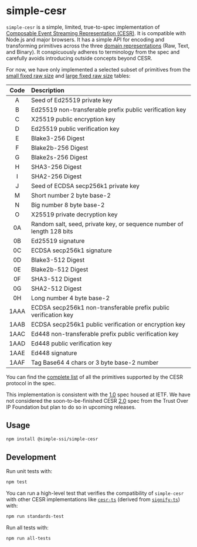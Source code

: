 # simple-cesr

`simple-cesr` is a simple, limited, true-to-spec implementation of [Composable Event Streaming Representation (CESR)](https://weboftrust.github.io/ietf-cesr/draft-ssmith-cesr.html). It is compatible with Node.js and major browsers. It has a simple API for encoding and transforming primitives across the three [domain representations](https://weboftrust.github.io/ietf-cesr/draft-ssmith-cesr.html#name-concrete-domain-representat) (Raw, Text, and Binary). It conspicuously adheres to terminology from the spec and carefully avoids introducing outside concepts beyond CESR.

For now, we have only implemented a selected subset of primitives from the [small fixed raw size](https://weboftrust.github.io/ietf-cesr/draft-ssmith-cesr.html#name-small-fixed-raw-size-tables) and [large fixed raw size](https://weboftrust.github.io/ietf-cesr/draft-ssmith-cesr.html#name-large-fixed-raw-size-tables) tables:

| Code | Description                 |
| :--: | :-------------------------- |
| A | Seed of Ed25519 private key |
| B | Ed25519 non-transferable prefix public verification key |
| C | X25519 public encryption key |
| D | Ed25519 public verification key |
| E | Blake3-256 Digest |
| F | Blake2b-256 Digest |
| G | Blake2s-256 Digest |
| H | SHA3-256 Digest |
| I | SHA2-256 Digest |
| J | Seed of ECDSA secp256k1 private key |
| M | Short number 2 byte base-2 |
| N | Big number 8 byte base-2 |
| O | X25519 private decryption key |
| 0A | Random salt, seed, private key, or sequence number of length 128 bits  |
| 0B | Ed25519 signature |
| 0C | ECDSA secp256k1 signature |
| 0D | Blake3-512 Digest |
| 0E | Blake2b-512 Digest |
| 0F | SHA3-512 Digest |
| 0G | SHA2-512 Digest |
| 0H | Long number 4 byte base-2 |
| 1AAA | ECDSA secp256k1 non-transferable prefix public verification key |
| 1AAB | ECDSA secp256k1 public verification or encryption key |
| 1AAC | Ed448 non-transferable prefix public verification key |
| 1AAD | Ed448 public verification key |
| 1AAE | Ed448 signature |
| 1AAF | Tag Base64 4 chars or 3 byte base-2 number |

You can find the [complete list](https://weboftrust.github.io/ietf-cesr/draft-ssmith-cesr.html#name-master-code-table) of all the primitives supported by the CESR protocol in the spec.

This implementation is consistent with the [1.0](https://weboftrust.github.io/ietf-cesr/draft-ssmith-cesr.html) spec housed at IETF. We have not considered the soon-to-be-finished CESR [2.0](https://trustoverip.github.io/tswg-cesr-specification/) spec from the Trust Over IP Foundation but plan to do so in upcoming releases.

## Usage

```bash
npm install @simple-ssi/simple-cesr
```

## Development

Run unit tests with:

```bash
npm test
```

You can run a high-level test that verifies the compatibility of `simple-cesr` with other CESR implementations like  [`cesr-ts`](https://github.com/webOfTrust/cesr-ts/) (derived from [`signify-ts`](https://github.com/WebOfTrust/signify-ts)) with:

```bash
npm run standards-test
```

Run all tests with:

```bash
npm run all-tests
```
